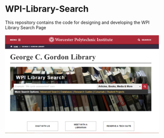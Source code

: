 # WPI-Library-Search
This repository contains the code for designing and developing the WPI Library Search Page</br></br>
![Alt_Text](https://github.com/isrivastava/WPI-Library-Search/blob/master/screenshot/WPI_Lib_1.png)
